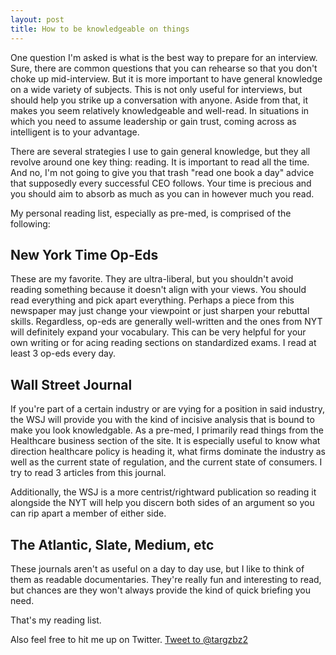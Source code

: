 ```yaml
---
layout: post
title: How to be knowledgeable on things
---
```


One question I'm asked is what is the best way to prepare for an interview. Sure, there are common questions that you can rehearse so that you don't choke up mid-interview. But it is more important to have general knowledge on a wide variety of subjects. This is not only useful for interviews, but should help you strike up a conversation with anyone. Aside from that, it makes you seem relatively knowledgeable and well-read. In situations in which you need to assume leadership or gain trust, coming across as intelligent is to your advantage. 

There are several strategies I use to gain general knowledge, but they all revolve around one key thing: reading. It is important to read all the time. And no, I'm not going to give you that trash "read one book a day" advice that supposedly every successful CEO follows. Your time is precious and you should aim to absorb as much as you can in however much you read.

My personal reading list, especially as pre-med, is comprised of the following:

## New York Time Op-Eds
These are my favorite. They are ultra-liberal, but you shouldn't avoid reading something because it doesn't align with your views. You should read everything and pick apart everything. Perhaps a piece from this newspaper may just change your viewpoint or just sharpen your rebuttal skills. Regardless, op-eds are generally well-written and the ones from NYT will definitely expand your vocabulary. This can be very helpful for your own writing or for acing reading sections on standardized exams. I read at least 3 op-eds every day. 

## Wall Street Journal
If you're part of a certain industry or are vying for a position in said industry, the WSJ will provide you with the kind of incisive analysis that is bound to make you look knowledgable. As a pre-med, I primarily read things from the Healthcare business section of the site. It is especially useful to know what direction healthcare policy is heading it, what firms dominate the industry as well as the current state of regulation, and the current state of consumers. I try to read 3 articles from this journal.

Additionally, the WSJ is a more centrist/rightward publication so reading it alongside the NYT will help you discern both sides of an argument so you can rip apart a member of either side.

## The Atlantic, Slate, Medium, etc
These journals aren't as useful on a day to day use, but I like to think of them as readable documentaries. They're really fun and interesting to read, but chances are they won't always provide the kind of quick briefing you need.  

That's my reading list.

Also feel free to hit me up on Twitter. <a href="https://twitter.com/intent/tweet?screen_name=targzbz2&ref_src=twsrc%5Etfw" class="twitter-mention-button" data-show-count="false">Tweet to @targzbz2</a><script async src="https://platform.twitter.com/widgets.js" charset="utf-8"></script>
